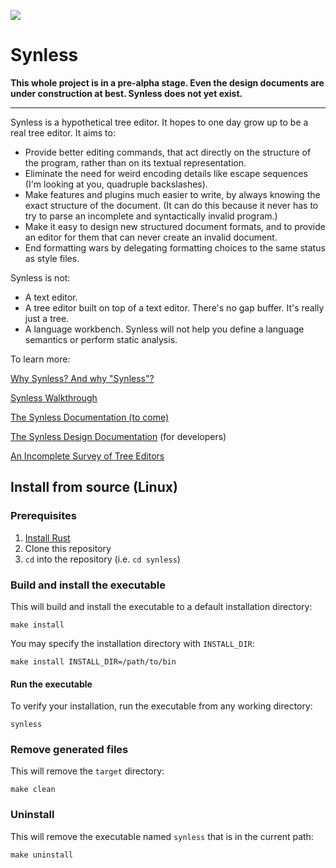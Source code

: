 ![](https://github.com/justinpombrio/synless/workflows/Tests/badge.svg)

# Synless

**This whole project is in a pre-alpha stage. Even the design
  documents are under construction at best. Synless does not yet
  exist.**

------

Synless is a hypothetical tree editor. It hopes to one day grow up to
be a real tree editor. It aims to:

- Provide better editing commands, that act directly on the structure of the program, rather than on
  its textual representation.
- Eliminate the need for weird encoding details like escape sequences (I'm looking at you, quadruple
  backslashes).
- Make features and plugins much easier to write, by always knowing the exact structure of the
  document. (It can do this because it never has to try to parse an incomplete and syntactically
  invalid program.)
- Make it easy to design new structured document formats, and to provide an editor for them that can
  never create an invalid document.
- End formatting wars by delegating formatting choices to the same status as style files.

Synless is not:

- A text editor.
- A tree editor built on top of a text editor. There's no
  gap buffer. It's really just a tree.
- A language workbench. Synless will not help you define a language
  semantics or perform static analysis.

To learn more:

[Why Synless? And why "Synless"?](doc/why.md)

[Synless Walkthrough](doc/walkthrough.md)

[The Synless Documentation (to come)](doc/readme.md)

[The Synless Design Documentation](doc/design.md) (for developers)

[An Incomplete Survey of Tree Editors](doc/survey.md)

## Install from source (Linux)

### Prerequisites

1. [Install Rust](https://www.rust-lang.org/tools/install)
2. Clone this repository
3. `cd` into the repository (i.e. `cd synless`)

### Build and install the executable

This will build and install the executable to a default installation directory:

    make install

You may specify the installation directory with `INSTALL_DIR`:

    make install INSTALL_DIR=/path/to/bin

#### Run the executable

To verify your installation, run the executable from any working directory:

    synless

### Remove generated files

This will remove the `target` directory:

    make clean

### Uninstall

This will remove the executable named `synless` that is in the current path:

    make uninstall
